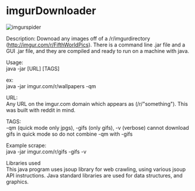 # imgurDownloader

![imgurspider](https://cloud.githubusercontent.com/assets/8892714/14621246/717190d8-058f-11e6-852b-16ad18510ba2.png)

Description: 
  Downoad any images off of a /r/imgurdirectory (http://imgur.com/r/FifthWorldPics).
  There is a command line .jar file and a GUI .jar file, and they are compiled
  and ready to run on a machine with java.
  
Usage:<br>
  java -jar [URL] [TAGS]
  
ex:<br>
  java -jar imgur.com/r/wallpapers -qm

URL:<br>
  Any URL on the imgur.com domain which appears as (/r/"something"). This was built with reddit in mind.

TAGS:<br>
  -qm (quick mode only jpgs), -gifs (only gifs), -v (verbose)
cannot download gifs in quick mode so do not combine -qm with -gifs

Example scrape:<br>
  java -jar imgur.com/r/gifs -gifs -v

Libraries used<br>
  This java program uses jsoup library for web crawling, using various jsoup API instructions.
  Java standard libraries are used for data structures, and graphics.

